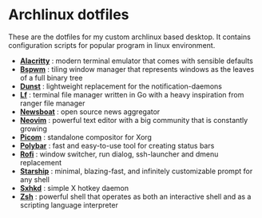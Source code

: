 # Archlinux dotfiles

These are the dotfiles for my custom archlinux based desktop. It contains configuration scripts for popular program in linux environment.

- **[Alacritty](https://github.com/alacritty/alacritty)** : modern terminal emulator that comes with sensible defaults
- **[Bspwm](https://github.com/baskerville/bspwm)** : tiling window manager that represents windows as the leaves of a full binary tree
- **[Dunst](https://dunst-project.org/)** : lightweight replacement for the notification-daemons
- **[Lf](https://github.com/gokcehan/lf)** : terminal file manager written in Go with a heavy inspiration from ranger file manager
- **[Newsboat](https://newsboat.org/)** : open source news aggregator
- **[Neovim](https://github.com/neovim/neovim)** : powerful text editor with a big community that is constantly growing
- **[Picom](https://github.com/yshui/picom)** : standalone compositor for Xorg
- **[Polybar](https://github.com/polybar/polybar)** : fast and easy-to-use tool for creating status bars
- **[Rofi](https://github.com/davatorium/rofi)** : window switcher, run dialog, ssh-launcher and dmenu replacement
- **[Starship](https://github.com/starship/starship)** : minimal, blazing-fast, and infinitely customizable prompt for any shell
- **[Sxhkd](https://github.com/baskerville/sxhkd)** : simple X hotkey daemon
- **[Zsh](https://www.zsh.org/)** : powerful shell that operates as both an interactive shell and as a scripting language interpreter
